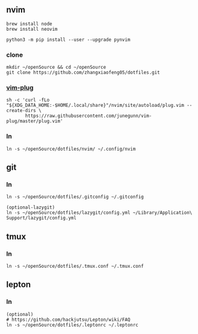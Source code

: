 ## nvim
```
brew install node
brew install neovim

python3 -m pip install --user --upgrade pynvim
```
### clone
```
mkdir ~/openSource && cd ~/openSource
git clone https://github.com/zhangxiaofeng05/dotfiles.git
```
### [vim-plug](https://github.com/junegunn/vim-plug#unix-linux)
```
sh -c 'curl -fLo "${XDG_DATA_HOME:-$HOME/.local/share}"/nvim/site/autoload/plug.vim --create-dirs \
       https://raw.githubusercontent.com/junegunn/vim-plug/master/plug.vim'
```
### ln
```
ln -s ~/openSource/dotfiles/nvim/ ~/.config/nvim
```

## git
### ln
```
ln -s ~/openSource/dotfiles/.gitconfig ~/.gitconfig

(optional-lazygit)
ln -s ~/openSource/dotfiles/lazygit/config.yml ~/Library/Application\ Support/lazygit/config.yml
```

## tmux
### ln
```
ln -s ~/openSource/dotfiles/.tmux.conf ~/.tmux.conf
```

## lepton
### ln
```
(optional)
# https://github.com/hackjutsu/Lepton/wiki/FAQ
ln -s ~/openSource/dotfiles/.leptonrc ~/.leptonrc
```
